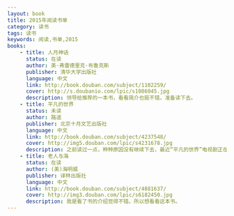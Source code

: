 ```yaml
---
layout: book
title: 2015年阅读书单
category: 读书
tags: 读书
keywords: 阅读,书单,2015
books: 
    - title: 人月神话
      status: 在读
      author: 美·弗雷德里克·布鲁克斯
      publisher: 清华大学出版社
      language: 中文
      link: http://book.douban.com/subject/1102259/
      cover: http://s.doubanio.com/lpic/s1086045.jpg
      description: 领导给推荐的一本书，看看简介也挺不错，准备读下去。 
    - title: 平凡的世界
      status: 未读
      author: 路遥 
      publisher: 北京十月文艺出版社
      language: 中文
      link: http://book.douban.com/subject/4237548/
      cover: http://img5.douban.com/lpic/s4231678.jpg
      description: 之前读过一点，种种原因没有继续下去，最近“平凡的世界”电视剧正在热播，所以想继续把它读完。
    - title: 老人与海
      status: 在读
      author: (美)海明威  
      publisher: 译林出版社
      language: 中文
      link: http://book.douban.com/subject/4881637/
      cover: http://img3.douban.com/lpic/s6182450.jpg
      description: 我是看了书的介绍觉得不错。所以想看看这本书。
---
```

